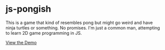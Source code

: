 # js-pongish

This is a game that kind of resembles pong but might go weird and have ninja turtles or something. No promises. I'm just a common man, attempting to learn 2D game programming in JS.

[View the Demo](http://desolate-brook-2854.herokuapp.com/game.html)

